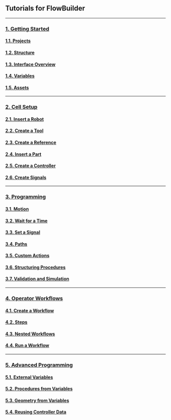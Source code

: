 ## Tutorials for FlowBuilder 
---

### [1. Getting Started](FlowBuilder/1-Getting-Started/Contents.md#1-getting-started)

#### [1.1. Projects](FlowBuilder/1-Getting-Started/Contents.md#11-projects)

#### [1.2. Structure](FlowBuilder/1-Getting-Started/Contents.md#12-structure)

#### [1.3. Interface Overview](FlowBuilder/1-Getting-Started/Contents.md#13-interface-overview)

#### [1.4. Variables](FlowBuilder/1-Getting-Started/Contents.md#14-variables)

#### [1.5. Assets](FlowBuilder/1-Getting-Started/Contents.md#15-assets)

---

### [2. Cell Setup](FlowBuilder/2-Cell/Contents.md#2-cell-setup)

#### [2.1. Insert a Robot](FlowBuilder/2-Cell/Contents.md#21-insert-a-robot)

#### [2.2. Create a Tool](FlowBuilder/2-Cell/Contents.md#22-create-a-tool)

#### [2.3. Create a Reference](FlowBuilder/2-Cell/Contents.md#23-create-a-reference)

#### [2.4. Insert a Part](FlowBuilder/2-Cell/Contents.md#24-insert-a-part)

#### [2.5. Create a Controller](FlowBuilder/2-Cell/Contents.md#25-create-a-controller)

#### [2.6. Create Signals](FlowBuilder/2-Cell/Contents.md#26-create-signals)

---

### [3. Programming](FlowBuilder/3-Programming/Contents.md#3-programming)

#### [3.1. Motion](FlowBuilder/3-Programming/Contents.md#31-motion)

#### [3.2. Wait for a Time](FlowBuilder/3-Programming/Contents.md#32-wait-for-a-time)

#### [3.3. Set a Signal](FlowBuilder/3-Programming/Contents.md#33-set-a-signal)

#### [3.4. Paths](FlowBuilder/3-Programming/Contents.md#34-paths)

#### [3.5. Custom Actions](FlowBuilder/3-Programming/Contents.md#35-custom-actions)

#### [3.6. Structuring Procedures](FlowBuilder/3-Programming/Contents.md#36-structuring-procedures)

#### [3.7. Validation and Simulation](FlowBuilder/3-Programming/Contents.md#37-validation-and-simulation)

---

### [4. Operator Workflows](FlowBuilder/4-Workflows/Contents.md#4-operator-workflows)

#### [4.1. Create a Workflow](FlowBuilder/4-Workflows/Contents.md#41-create-a-workflow)

#### [4.2. Steps](FlowBuilder/4-Workflows/Contents.md#42-steps)

#### [4.3. Nested Workflows](FlowBuilder/4-Workflows/Contents.md#43-nested-workflows)

#### [4.4. Run a Workflow](FlowBuilder/4-Workflows/Contents.md#44-run-a-workflow)

---

### [5. Advanced Programming](FlowBuilder/5-Advanced-Programming/Contents.md#5-advanced-programming)

#### [5.1. External Variables](FlowBuilder/5-Advanced-Programming/Contents.md#51-external-variables)

#### [5.2. Procedures from Variables](FlowBuilder/5-Advanced-Programming/Contents.md#52-procedures-from-variables)

#### [5.3. Geometry from Variables](FlowBuilder/5-Advanced-Programming/Contents.md#53-geometry-from-variables)

#### [5.4. Reusing Controller Data](FlowBuilder/5-Advanced-Programming/Contents.md#54-resuing-controller-data)